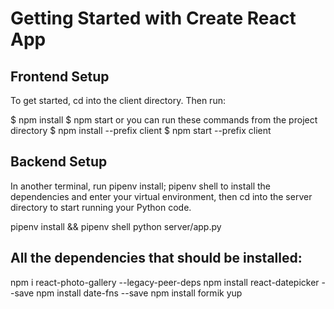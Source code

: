# Getting Started with Create React App
## Frontend Setup
To get started, cd into the client directory. Then run:

$ npm install
$ npm start
 or you can run these commands from the project directory
$ npm install --prefix client
$ npm start --prefix client


## Backend Setup
In another terminal, run pipenv install; pipenv shell to install the dependencies and enter your virtual environment, then cd into the server directory to start running your Python code.

pipenv install  && pipenv shell
python server/app.py


## All the dependencies that should be installed:
npm i react-photo-gallery --legacy-peer-deps
npm install react-datepicker --save
npm install date-fns --save
npm install formik yup


